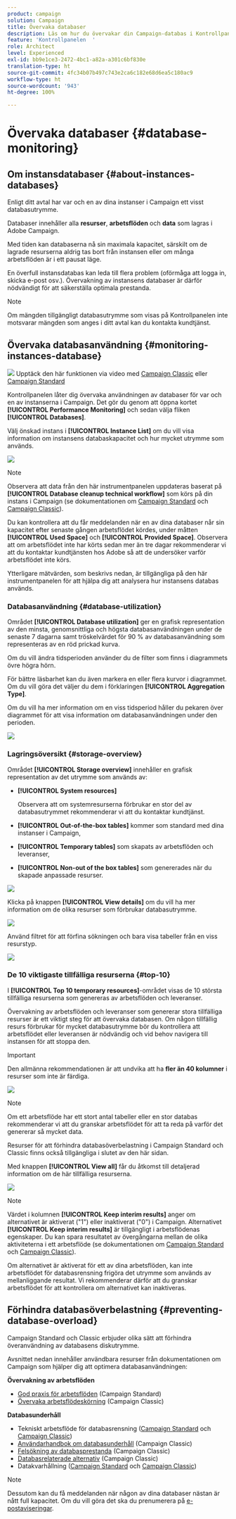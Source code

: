 ```yaml
---
product: campaign
solution: Campaign
title: Övervaka databaser
description: Läs om hur du övervakar din Campaign-databas i Kontrollpanelen
feature: 'Kontrollpanelen  '
role: Architect
level: Experienced
exl-id: bb9e1ce3-2472-4bc1-a82a-a301c6bf830e
translation-type: ht
source-git-commit: 4fc34b07b497c743e2ca6c182e68d6ea5c180ac9
workflow-type: ht
source-wordcount: '943'
ht-degree: 100%

---
```


# Övervaka databaser {#database-monitoring}

## Om instansdatabaser {#about-instances-databases}

Enligt ditt avtal har var och en av dina instanser i Campaign ett visst databasutrymme.

Databaser innehåller alla **resurser**, **arbetsflöden** och **data** som lagras i Adobe Campaign.

Med tiden kan databaserna nå sin maximala kapacitet, särskilt om de lagrade resurserna aldrig tas bort från instansen eller om många arbetsflöden är i ett pausat läge.

En överfull instansdatabas kan leda till flera problem (oförmåga att logga in, skicka e-post osv.). Övervakning av instansens databaser är därför nödvändigt för att säkerställa optimala prestanda.

>[!NOTE]
>
>Om mängden tillgängligt databasutrymme som visas på Kontrollpanelen inte motsvarar mängden som anges i ditt avtal kan du kontakta kundtjänst.

## Övervaka databasanvändning {#monitoring-instances-database}

![](assets/do-not-localize/how-to-video.png) Upptäck den här funktionen via video med [Campaign Classic](https://experienceleague.adobe.com/docs/campaign-classic-learn/control-panel/performance-monitoring/monitoring-databases.html?lang=sv#performance-monitoring) eller [Campaign Standard](https://experienceleague.adobe.com/docs/campaign-standard-learn/control-panel/performance-monitoring/monitoring-databases.html?lang=sv#performance-monitoring)

Kontrollpanelen låter dig övervaka användningen av databaser för var och en av instanserna i Campaign. Det gör du genom att öppna kortet **[!UICONTROL Performance Monitoring]** och sedan välja fliken **[!UICONTROL Databases]**.

Välj önskad instans i **[!UICONTROL Instance List]** om du vill visa information om instansens databaskapacitet och hur mycket utrymme som används.

![](assets/databases_dashboard.png)

>[!NOTE]
>
>Observera att data från den här instrumentpanelen uppdateras baserat på **[!UICONTROL Database cleanup technical workflow]** som körs på din instans i Campaign (se dokumentationen om [Campaign Standard](https://docs.adobe.com/help/sv-SE/campaign-standard/using/administrating/application-settings/technical-workflows.html#list-of-technical-workflows) och [Campaign Classic](https://docs.adobe.com/help/sv-SE/campaign-classic/using/monitoring-campaign-classic/data-processing/database-cleanup-workflow.html)).
>
>Du kan kontrollera att du får meddelanden när en av dina databaser når sin kapacitet efter senaste gången arbetsflödet kördes, under måtten **[!UICONTROL Used Space]** och **[!UICONTROL Provided Space]**. Observera att om arbetsflödet inte har körts sedan mer än tre dagar rekommenderar vi att du kontaktar kundtjänsten hos Adobe så att de undersöker varför arbetsflödet inte körs.

Ytterligare mätvärden, som beskrivs nedan, är tillgängliga på den här instrumentpanelen för att hjälpa dig att analysera hur instansens databas används.

### Databasanvändning {#database-utilization}

Området **[!UICONTROL Database utilization]** ger en grafisk representation av den minsta, genomsnittliga och högsta databasanvändningen under de senaste 7 dagarna samt tröskelvärdet för 90 % av databasanvändning som representeras av en röd prickad kurva.

Om du vill ändra tidsperioden använder du de filter som finns i diagrammets övre högra hörn.

För bättre läsbarhet kan du även markera en eller flera kurvor i diagrammet. Om du vill göra det väljer du dem i förklaringen **[!UICONTROL Aggregation Type]**.

Om du vill ha mer information om en viss tidsperiod håller du pekaren över diagrammet för att visa information om databasanvändningen under den perioden.

![](assets/databases_dashboard_detail.png)

### Lagringsöversikt {#storage-overview}

Området **[!UICONTROL Storage overview]** innehåller en grafisk representation av det utrymme som används av:

* **[!UICONTROL System resources]**

   Observera att om systemresurserna förbrukar en stor del av databasutrymmet rekommenderar vi att du kontaktar kundtjänst.

* **[!UICONTROL Out-of-the-box tables]** kommer som standard med dina instanser i Campaign,
* **[!UICONTROL Temporary tables]** som skapats av arbetsflöden och leveranser,
* **[!UICONTROL Non-out of the box tables]** som genererades när du skapade anpassade resurser.

![](assets/database-storage-overview.png)

Klicka på knappen **[!UICONTROL View details]** om du vill ha mer information om de olika resurser som förbrukar databasutrymme.

![](assets/database-storage-details.png)

Använd filtret för att förfina sökningen och bara visa tabeller från en viss resurstyp.

![](assets/database-storage-overview-filter.png)

### De 10 viktigaste tillfälliga resurserna {#top-10}

I **[!UICONTROL Top 10 temporary resources]**-området visas de 10 största tillfälliga resurserna som genereras av arbetsflöden och leveranser.

Övervakning av arbetsflöden och leveranser som genererar stora tillfälliga resurser är ett viktigt steg för att övervaka databasen. Om någon tillfällig resurs förbrukar för mycket databasutrymme bör du kontrollera att arbetsflödet eller leveransen är nödvändig och vid behov navigera till instansen för att stoppa den.

>[!IMPORTANT]
>
>Den allmänna rekommendationen är att undvika att ha **fler än 40 kolumner** i resurser som inte är färdiga.

![](assets/database-top10.png)

>[!NOTE]
>
>Om ett arbetsflöde har ett stort antal tabeller eller en stor databas rekommenderar vi att du granskar arbetsflödet för att ta reda på varför det genererar så mycket data.
>
>Resurser för att förhindra databasöverbelastning i Campaign Standard och Classic finns också tillgängliga i slutet av den här sidan.

Med knappen **[!UICONTROL View all]** får du åtkomst till detaljerad information om de här tillfälliga resurserna.

![](assets/database-top10-view.png)

>[!NOTE]
>
>Värdet i kolumnen **[!UICONTROL Keep interim results]** anger om alternativet är aktiverat (&quot;1&quot;) eller inaktiverat (&quot;0&quot;) i Campaign. Alternativet **[!UICONTROL Keep interim results]** är tillgängligt i arbetsflödenas egenskaper. Du kan spara resultatet av övergångarna mellan de olika aktiviteterna i ett arbetsflöde (se dokumentationen om [Campaign Standard](https://docs.adobe.com/content/help/sv-SE/campaign-standard/using/managing-processes-and-data/executing-a-workflow/managing-execution-options.html) och [Campaign Classic](https://docs.adobe.com/content/help/sv-SE/campaign-classic/using/automating-with-workflows/general-operation/workflow-best-practices.html#logs)).
>
>Om alternativet är aktiverat för ett av dina arbetsflöden, kan inte arbetsflödet för databasrensning frigöra det utrymme som används av mellanliggande resultat. Vi rekommenderar därför att du granskar arbetsflödet för att kontrollera om alternativet kan inaktiveras.

## Förhindra databasöverbelastning {#preventing-database-overload}

Campaign Standard och Classic erbjuder olika sätt att förhindra överanvändning av databasens diskutrymme.

Avsnittet nedan innehåller användbara resurser från dokumentationen om Campaign som hjälper dig att optimera databasanvändningen:

**Övervakning av arbetsflöden**

* [God praxis för arbetsflöden](https://docs.adobe.com/content/help/sv-SE/campaign-standard/using/managing-processes-and-data/workflow-general-operation/best-practices-workflows.html) (Campaign Standard)
* [Övervaka arbetsflödeskörning](https://docs.adobe.com/help/se-SV/campaign-classic/using/automating-with-workflows/monitoring-workflows/monitoring-workflow-execution.html) (Campaign Classic)

**Databasunderhåll**

* Tekniskt arbetsflöde för databasrensning ([Campaign Standard](https://docs.adobe.com/help/sv-SE/campaign-standard/using/administrating/application-settings/technical-workflows.html#list-of-technical-workflows) och [Campaign Classic](https://docs.adobe.com/help/sv-SE/campaign-classic/using/monitoring-campaign-classic/data-processing/database-cleanup-workflow.html))
* [Användarhandbok om databasunderhåll](https://docs.adobe.com/content/help/sv-SE/campaign-classic/using/monitoring-campaign-classic/database-maintenance/recommendations.html) (Campaign Classic)
* [Felsökning av databasprestanda](https://experienceleague.adobe.com/docs/campaign-classic/using/monitoring-campaign-classic/troubleshooting-toc/database-issues-toc/database-performances.html?lang=sv) (Campaign Classic)
* [Databasrelaterade alternativ](https://docs.adobe.com/help/se-SV/campaign-classic/using/installing-campaign-classic/appendices/configuring-campaign-options.html#database) (Campaign Classic)
* Datakvarhållning ([Campaign Standard](https://docs.adobe.com/help/sv-SE/campaign-standard/using/administrating/application-settings/data-retention.html) och [Campaign Classic](https://docs.adobe.com/help/se-SV/campaign-classic/using/configuring-campaign-classic/data-model/data-model-best-practices.html#data-retention))

>[!NOTE]
>
>Dessutom kan du få meddelanden när någon av dina databaser nästan är nått full kapacitet. Om du vill göra det ska du prenumerera på [e-postaviseringar](../../performance-monitoring/using/email-alerting.md).
